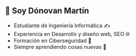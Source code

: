 ## 👋 Soy Dónovan Martín
- Estudiante de Ingeniería Informática ✍️
- Experiencia en Desarrollo y diseño web, SEO 🌐
- Formación en Ciberseguridad 🔎
- Siempre aprendiendo cosas nuevas 🏹
